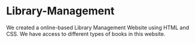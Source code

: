# Library-Management
We created a online-based Library Management Website using HTML and CSS. We have access to different types of books in this website.
